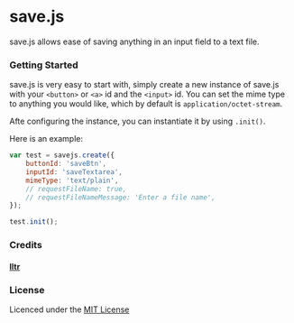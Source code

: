 # save.js
save.js allows ease of saving anything in an input field to a text file.

### Getting Started

save.js is very easy to start with, simply create a new instance of save.js with your `<button>` or `<a>` id and the `<input>` id. 
You can set the mime type to anything you would like, which by default is `application/octet-stream`.

Afte configuring the instance, you can instantiate it by using `.init()`.

Here is an example:

```js
var test = savejs.create({
    buttonId: 'saveBtn',
    inputId: 'saveTextarea',
    mimeType: 'text/plain',
    // requestFileName: true,
    // requestFileNameMessage: 'Enter a file name',
});

test.init();
```

### Credits
#### [lltr](https://github.com/lltr)

### License
Licenced under the [MIT License](https://opensource.org/licenses/MIT)


